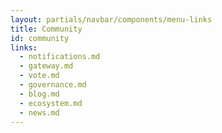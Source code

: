 ```yaml
---
layout: partials/navbar/components/menu-links
title: Community
id: community
links:
  - notifications.md
  - gateway.md
  - vote.md
  - governance.md
  - blog.md
  - ecosystem.md
  - news.md
---
```

